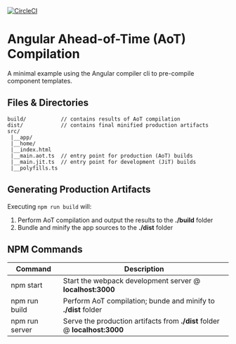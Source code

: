 [![CircleCI](https://circleci.com/gh/r-park/angular-aot.svg?style=shield&circle-token=9072e0fa456002a4c0480d5c902da45bb11bf614)](https://circleci.com/gh/r-park/angular-aot)


# Angular Ahead-of-Time (AoT) Compilation

A minimal example using the Angular compiler cli to pre-compile component templates.


Files & Directories
-------------------

```
build/           // contains results of AoT compilation
dist/            // contains final minified production artifacts
src/
 |__app/
 |__home/
 |__index.html
 |__main.aot.ts  // entry point for production (AoT) builds
 |__main.jit.ts  // entry point for development (JiT) builds
 |__polyfills.ts
```


Generating Production Artifacts
-------------------------------

Executing `npm run build` will:

1. Perform AoT compilation and output the results to the **./build** folder
2. Bundle and minify the app sources to the **./dist** folder


NPM Commands
------------

|Command|Description|
|---|---|
|npm start|Start the webpack development server @ **localhost:3000**|
|npm run build|Perform AoT compilation; bunde and minify to **./dist** folder|
|npm run server|Serve the production artifacts from **./dist** folder @ **localhost:3000**|
